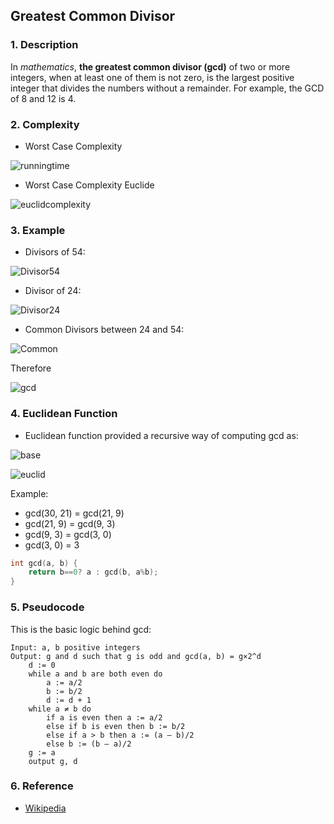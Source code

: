 ## Greatest Common Divisor

### 1. Description

In *mathematics*, **the greatest common divisor (gcd)** of two or more integers, when at least one of them is not zero, is the largest positive integer that divides the numbers without a remainder. For example, the GCD of 8 and 12 is 4.

### 2. Complexity

- Worst Case Complexity

![runningtime](https://wikimedia.org/api/rest_v1/media/math/render/svg/56389040bb6243447d5114e18bcb432645d66c99)

- Worst Case Complexity Euclide

![euclidcomplexity](https://wikimedia.org/api/rest_v1/media/math/render/svg/09792da35693cf604db188d0c2cc221818d72f87)

### 3. Example

- Divisors of 54: 

![Divisor54](https://wikimedia.org/api/rest_v1/media/math/render/svg/40a2d18005f4555de941921b8486c24e2d396f48)

- Divisor of 24: 

![Divisor24](https://wikimedia.org/api/rest_v1/media/math/render/svg/a0aa699552b24cd17f0a65979370b7c3c4bb216d)

- Common Divisors between 24 and 54: 

![Common](https://wikimedia.org/api/rest_v1/media/math/render/svg/83ddc330c52f384ed6ac503d6bbc2f30081b1f7b)

Therefore 

![gcd](https://wikimedia.org/api/rest_v1/media/math/render/svg/9998f8681384fe60dc94832a9a0ba19769dccbfb)

### 4. Euclidean Function

- Euclidean function provided a recursive way of computing gcd as:

![base](https://wikimedia.org/api/rest_v1/media/math/render/svg/8f2e7dbf90c33d22cd4e0c8e1f1d088677b847d6)

![euclid](https://wikimedia.org/api/rest_v1/media/math/render/svg/50dcf31162a0922f36a606e0b0a95b2744039b0a)

Example: 

- gcd(30, 21) = gcd(21, 9)
- gcd(21, 9) = gcd(9, 3)
- gcd(9, 3) = gcd(3, 0)
- gcd(3, 0) = 3

```C++
int gcd(a, b) {
    return b==0? a : gcd(b, a%b);
}
```

### 5. Pseudocode

This is the basic logic behind gcd:

```
Input: a, b positive integers
Output: g and d such that g is odd and gcd(a, b) = g×2^d
    d := 0
    while a and b are both even do
        a := a/2
        b := b/2
        d := d + 1
    while a ≠ b do
        if a is even then a := a/2
        else if b is even then b := b/2
        else if a > b then a := (a – b)/2
        else b := (b – a)/2
    g := a
    output g, d
```

### 6. Reference

- [Wikipedia](https://en.wikipedia.org/wiki/Greatest_common_divisor)
